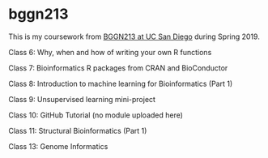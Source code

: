# bggn213

This is my coursework from [BGGN213 at UC San Diego](https://bioboot.github.io/bggn213_S19/) during Spring 2019.





Class 6: Why, when and how of writing your own R functions

Class 7: Bioinformatics R packages from CRAN and BioConductor

Class 8: Introduction to machine learning for Bioinformatics (Part 1)

Class 9: Unsupervised learning mini-project

Class 10: GitHub Tutorial (no module uploaded here)

Class 11: Structural Bioinformatics (Part 1)

Class 13: Genome Informatics


